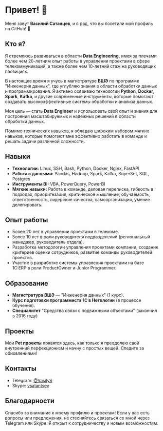 # Привет! 👋

Меня зовут **Василий Сатанцев**, и я рад, что вы посетили мой профиль на GitHub! 🚀

## Кто я?

Я стремлюсь развиваться в области **Data Engineering**, имея за плечами более чем 20-летним опыт работы в управлении проектами в сфере телекоммуникаций, а также более чем 10-летний стаж на руководящих паозициях. 

В настоящее время я учусь в магистратуре **ВШЭ** по программе "Инженерия данных", где углубляю знания в области обработки данных и программирования. Я активно осваиваю технологии **Python**, **Docker**, **Spark**, **Kafka**, и другие современные инструменты, которые помогают создавать высокоэффективные системы обработки и анализа данных.

Моя цель — стать **Data Engineer** и использовать свой опыт и знания для построения масштабируемых и надежных решений в области обработки данных. 

Помимо технических навыков, я обладаю широким набором мягких навыков, которые помогают мне эффективно работать в команде и решать задачи различной сложности.

## Навыки

- **Технологии:** Linux, SSH, Bash, Python, Docker, Nginx, FastAPI
- **Работа с данными:** Pandas, Hadoop, Spark, Kafka, SuperSet, SQL, Postgres
- **Инструменты BI:** VBA, PowerQuery, PowerBI
- **Мягкие навыки:** Работа в команде, деловая переписка, гибкость в подходах, приоритезация, критическое мышление, обучаемость, ответственность, лидерские качества, самоорганизация, умение делегировать.

## Опыт работы

- Более 20 лет в управлении проектами в телекоме.
- Более 10 лет в роли руководителя подразделений (региональный менеджер, руководитель отдела).
- Разработка методологии управления проектами компании, создание критериев оценки сотрудников, развитие команды руководителей проектов.
- Участие в разработке системы управления проектами на базе 1С:ERP в роли ProductOwner и Junior Programmer.

## Образование

- **Магистратура ВШЭ** — "Инженерия данных" (1 курс).
- **Курс подготовки программиста 1С в Нетологии** (в процессе обучения).
- **Специалитет** "Средства связи с подвижными объектами" (закончил в 2016 году)

## Проекты

Мои **Pet проекты** появятся здесь, как только я преодолею свой внутренний перфекционизм и начну с простых вещей. Следите за обновлениями!

## Контакты

- Telegram: [@VasilyS](https://t.me/VasilyS)
- Skype: [vsatantsev](skype:vsatantsev)

## Благодарности

Спасибо за внимание к моему профилю и проектам! Если у вас есть вопросы или предложения, не стесняйтесь связаться со мной через Telegram или Skype. Я открыт к сотрудничеству и новым возможностям.
